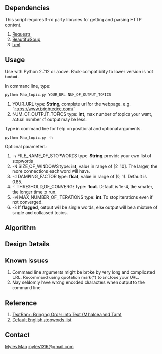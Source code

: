## Dependencies
This script requires 3-rd party libraries for getting and parsing HTTP content.
  1. [Requests](http://docs.python-requests.org/en/master/)
  2. [BeautifulSoup](http://www.crummy.com/software/BeautifulSoup/bs4/doc/)
  3. [lxml](http://lxml.de/)

## Usage
Use with Python 2.7.12 or above. Back-compatibility to lower version is not tested.

In command line, type:
```
python Mao_topic.py YOUR_URL NUM_OF_OUTPUT_TOPICS
```
  1. YOUR_URL type: __String__, complete url for the webpage. e.g. "https://www.brightedge.com/"
  2. NUM_OF_OUTPUT_TOPICS type: __int__, max number of topics your want, actual number of output may be less.

Type in command line for help on positional and optional arguments.
```
python Mao_topic.py -h
```
Optional parameters:
  1. -s FILE_NAME_OF_STOPWORDS type: __String__, provide your own list of stopwords
  2. -N SIZE_OF_WINDOWS type: __int__, value in range of [2, 10]. The larger, the more connections each word will have.
  3. -d DAMPING_FACTOR type: __float__, value in range of (0, 1). Default is 0.85.
  4. -t THRESHOLD_OF_CONVERGE type: __float__. Default is 1e-4, the smaller, the longer time to run.
  5. -M MAX_NUMBER_OF_ITERATIONS type: __int__. To stop iterations even if not converged.
  6. -S If __flagged__, output will be single words, else output will be a mixture of single and collapsed topics.

## Algorithm

## Design Details

## Known Issues
  1. Command line arguments might be broke by very long and complicated URL. Recommend using quotation mark(") to enclose your URL.
  2. May seldomly have wrong encoded characters when output to the command line.

## Reference
  1. [TextRank: Bringing Order into Text (Mihalcea and Tara)](https://web.eecs.umich.edu/~mihalcea/papers/mihalcea.emnlp04.pdf)
  2. [Default English stopwords list](http://www.ranks.nl/stopwords)

## Contact
  [Myles Mao](https://www.linkedin.com/in/mylesmao/)
  [myles1316@gmail.com](mailto:myles1316@gmail.com)

